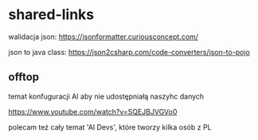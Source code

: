 # shared-links

walidacja json:
https://jsonformatter.curiousconcept.com/

json to java class:
https://json2csharp.com/code-converters/json-to-pojo


## offtop
temat konfuguracji AI aby nie udostępniałą naszyhc danych

https://www.youtube.com/watch?v=SQEJBJVGVo0

polecam też cały temat 'AI Devs', które tworzy kilka osób z PL
